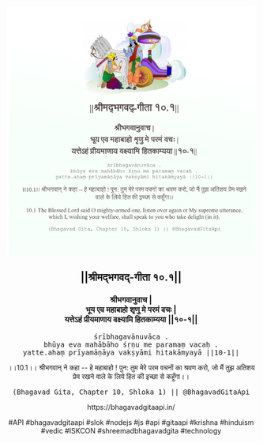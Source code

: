 <img src="../../asset/BG_10_1.png"/>
<center><h2>||श्रीमद्‍भगवद्‍-गीता १०.१||</h2>
<h3>श्रीभगवानुवाच |<br/>भूय एव महाबाहो शृणु मे परमं वचः |<br/>यत्तेऽहं प्रीयमाणाय वक्ष्यामि हितकाम्यया ||१०-१||</h3>
<pre>śrībhagavānuvāca .<br/>bhūya eva mahābāho śṛṇu me paramaṃ vacaḥ .<br/>yatte.ahaṃ prīyamāṇāya vakṣyāmi hitakāmyayā ||10-1||</pre>
<p>।।10.1।। श्रीभगवान् ने कहा -- हे महाबाहो ! पुन: तुम मेरे परम वचनों का श्रवण करो, जो मैं तुझ अतिशय प्रेम रखने वाले के लिये हित की इच्छा से कहूँगा।।</p>
<pre>(Bhagavad Gita, Chapter 10, Shloka 1) || @BhagavadGitaApi</pre><p>https://bhagavadgitaapi.in/</p><p>#API #bhagavadgitaapi #slok #nodejs #js #api #gitaapi #krishna #hinduism #vedic #ISKCON #shreemadbhagavadgita #technology</p></center>